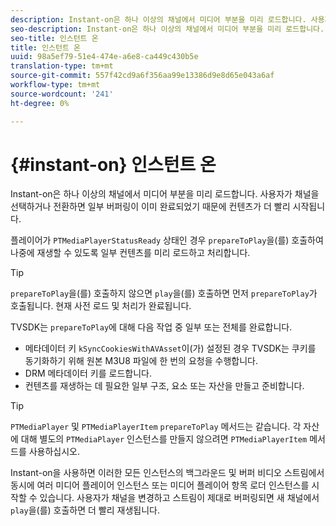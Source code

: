 ```yaml
---
description: Instant-on은 하나 이상의 채널에서 미디어 부분을 미리 로드합니다. 사용자가 채널을 선택하거나 전환하면 일부 버퍼링이 이미 완료되었기 때문에 컨텐츠가 더 빨리 시작됩니다.
seo-description: Instant-on은 하나 이상의 채널에서 미디어 부분을 미리 로드합니다. 사용자가 채널을 선택하거나 전환하면 일부 버퍼링이 이미 완료되었기 때문에 컨텐츠가 더 빨리 시작됩니다.
seo-title: 인스턴트 온
title: 인스턴트 온
uuid: 98a5ef79-51e4-474e-a6e8-ca449c430b5e
translation-type: tm+mt
source-git-commit: 557f42cd9a6f356aa99e13386d9e8d65e043a6af
workflow-type: tm+mt
source-wordcount: '241'
ht-degree: 0%

---
```



# {#instant-on} 인스턴트 온

Instant-on은 하나 이상의 채널에서 미디어 부분을 미리 로드합니다. 사용자가 채널을 선택하거나 전환하면 일부 버퍼링이 이미 완료되었기 때문에 컨텐츠가 더 빨리 시작됩니다.

플레이어가 `PTMediaPlayerStatusReady` 상태인 경우 `prepareToPlay`을(를) 호출하여 나중에 재생할 수 있도록 일부 컨텐츠를 미리 로드하고 처리합니다.

>[!TIP]
>
>`prepareToPlay`을(를) 호출하지 않으면 `play`을(를) 호출하면 먼저 `prepareToPlay`가 호출됩니다. 현재 사전 로드 및 처리가 완료됩니다.

TVSDK는 `prepareToPlay`에 대해 다음 작업 중 일부 또는 전체를 완료합니다.

* 메타데이터 키 `kSyncCookiesWithAVAsset`이(가) 설정된 경우 TVSDK는 쿠키를 동기화하기 위해 원본 M3U8 파일에 한 번의 요청을 수행합니다.
* DRM 메타데이터 키를 로드합니다.
* 컨텐츠를 재생하는 데 필요한 일부 구조, 요소 또는 자산을 만들고 준비합니다.

>[!TIP]
>
>`PTMediaPlayer` 및 `PTMediaPlayerItem` `prepareToPlay` 메서드는 같습니다. 각 자산에 대해 별도의 `PTMediaPlayer` 인스턴스를 만들지 않으려면 `PTMediaPlayerItem` 메서드를 사용하십시오.

Instant-on을 사용하면 이러한 모든 인스턴스의 백그라운드 및 버퍼 비디오 스트림에서 동시에 여러 미디어 플레이어 인스턴스 또는 미디어 플레이어 항목 로더 인스턴스를 시작할 수 있습니다. 사용자가 채널을 변경하고 스트림이 제대로 버퍼링되면 새 채널에서 `play`을(를) 호출하면 더 빨리 재생됩니다.